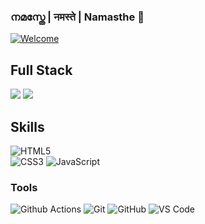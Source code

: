 ### നമസ്തേ | नमस्ते | Namasthe 👋

[![Welcome](https://img.shields.io/badge/PRs-welcome-brightgreen.svg?style=flat&logo=github)](https://github.com/rakheshthayyur) 


## Full Stack
<p>
<img src="https://img.shields.io/static/v1?label=PHP&message=%E2%98%85%E2%98%85%E2%98%85%E2%98%85%E2%98%85&color=brightgreen"/>
<img src="https://img.shields.io/static/v1?label=VB.Net&message=%E2%98%85%E2%98%85%E2%98%85%E2%98%85%E2%98%85&color=brightgreen"/>
</p>

## Skills
![HTML5](https://img.shields.io/badge/-HTML5-%23E44D27?style=flat-square&logo=html5&logoColor=ffffff)  
![CSS3](https://img.shields.io/badge/-CSS3-%231572B6?style=flat-square&logo=css3) 
![JavaScript](https://img.shields.io/badge/-JavaScript-%23F7DF1C?style=flat-square&logo=javascript&logoColor=000000&labelColor=%23F7DF1C&color=%23FFCE5A) 

### Tools

![Github Actions](http://img.shields.io/badge/-Github%20Actions-2088FF?style=flat-square&logo=github-actions&logoColor=ffffff) 
![Git](https://img.shields.io/badge/-Git-%23F05032?style=flat-square&logo=git&logoColor=%23ffffff) 
![GitHub](https://img.shields.io/badge/-GitHub-181717?style=flat-square&logo=github) 
![VS Code](http://img.shields.io/badge/-VS%20Code-007ACC?style=flat-square&logo=visual-studio-code&logoColor=ffffff) 
